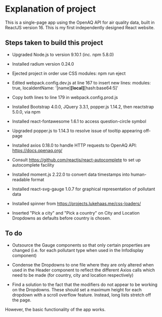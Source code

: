 # Explanation of project

This is a single-page app using the OpenAQ API for air quality data, built in ReactJS version 16. This is my first independently designed React website.

## Steps taken to build this project

* Upgraded Node.js to version 9.10.1 (inc. npm 5.8.0)

* Installed radium version 0.24.0

* Ejected project in order use CSS modules: npm run eject

* Edited webpack.config.dev.js at line 167 to insert new lines:
    modules: true,
    locaIdentName: '[name]__[local]__[hash:base64:5]'

* Copy both lines to line 179 in webpack.config.prod.js

* Installed Bootstrap 4.0.0, JQuery 3.3.1, popper.js 1.14.2, then reactstrap 5.0.0, via npm

* Installed react-fontawesome 1.6.1 to access question-circle symbol

* Upgraded popper.js to 1.14.3 to resolve issue of tooltip appearing off-page

* Installed axios 0.18.0 to handle HTTP requests to OpenAQ API: <https://docs.openaq.org/>

* Consult <https://github.com/reactjs/react-autocomplete> to set up autocomplete facility

* Installed moment.js 2.22.0 to convert data timestamps into human-readable format

* Installed react-svg-gauge 1.0.7 for graphical representation of pollutant data

* Installed spinner from <https://projects.lukehaas.me/css-loaders/>

* Inserted "Pick a city" and "Pick a country" on City and Location Dropdowns as defaults before country is chosen.

## To do

* Outsource the Gauge components so that only certain properties are changed (i.e. for each pollutant type when used in the Infodisplay component)

* Condense the Dropdowns to one file where they are only altered when used in the Header component to reflect the different Axios calls which need to be made (for country, city and location respectively)

* Find a solution to the fact that the modifiers do not appear to be working on the Dropdowns. These should set a maximum height for each dropdown with a scroll overflow feature. Instead, long lists stretch off the page.

However, the basic functionality of the app works.